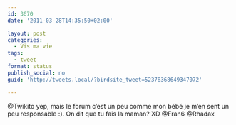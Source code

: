 ```yaml
---
id: 3670
date: '2011-03-28T14:35:50+02:00'

layout: post
categories:
  - Vis ma vie
tags:
  - tweet
format: status
publish_social: no
guid: 'http://tweets.local/?birdsite_tweet=52378368649347072'

---
```


@Twikito yep, mais le forum c’est un peu comme mon bébé je m’en sent un peu responsable :). On dit que tu fais la maman? XD @Fran6 @Rhadax